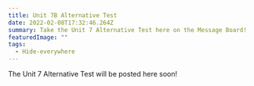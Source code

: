 ```yaml
---
title: Unit 7B Alternative Test
date: 2022-02-08T17:32:46.264Z
summary: Take the Unit 7 Alternative Test here on the Message Board!
featuredImage: ""
tags:
  - Hide-everywhere
---
```

The Unit 7 Alternative Test will be posted here soon!